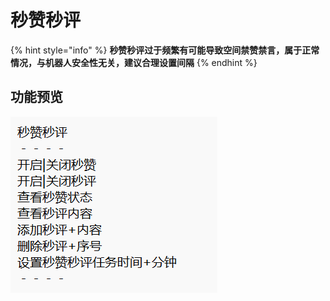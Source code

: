 # 秒赞秒评

{% hint style="info" %}
**秒赞秒评过于频繁有可能导致空间禁赞禁言，属于正常情况，与机器人安全性无关，建议合理设置间隔**
{% endhint %}

## **功能预览**

****![](<../.gitbook/assets/image (17).png>)****
